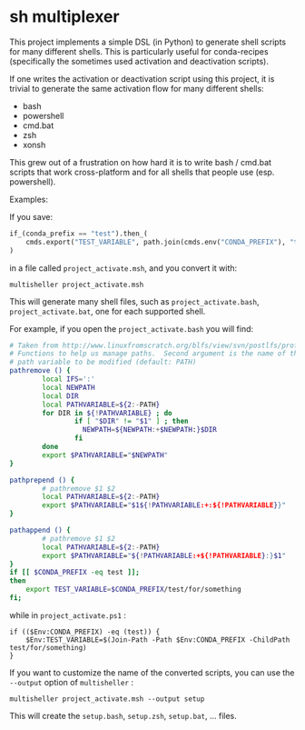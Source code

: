 # sh multiplexer

This project implements a simple DSL (in Python) to generate shell scripts for many different shells.
This is particularly useful for conda-recipes (specifically the sometimes used activation and deactivation scripts).

If one writes the activation or deactivation script using this project, it is trivial to generate the same activation flow for many different shells:

- bash
- powershell
- cmd.bat
- zsh
- xonsh

This grew out of a frustration on how hard it is to write bash / cmd.bat scripts that work cross-platform and for all shells that people use (esp. powershell).

Examples:

If you save:

```py
if_(conda_prefix == "test").then_(
	cmds.export("TEST_VARIABLE", path.join(cmds.env("CONDA_PREFIX"), "test/for/something"))
)
```

in a file called `project_activate.msh`, and you convert it with:

~~~
multisheller project_activate.msh
~~~

This will generate many shell files, such as `project_activate.bash`, `project_activate.bat`, one for each supported shell.

For example, if you open the `project_activate.bash` you will find:

```sh
# Taken from http://www.linuxfromscratch.org/blfs/view/svn/postlfs/profile.html
# Functions to help us manage paths.  Second argument is the name of the
# path variable to be modified (default: PATH)
pathremove () {
        local IFS=':'
        local NEWPATH
        local DIR
        local PATHVARIABLE=${2:-PATH}
        for DIR in ${!PATHVARIABLE} ; do
                if [ "$DIR" != "$1" ] ; then
                  NEWPATH=${NEWPATH:+$NEWPATH:}$DIR
                fi
        done
        export $PATHVARIABLE="$NEWPATH"
}

pathprepend () {
        # pathremove $1 $2
        local PATHVARIABLE=${2:-PATH}
        export $PATHVARIABLE="$1${!PATHVARIABLE:+:${!PATHVARIABLE}}"
}

pathappend () {
        # pathremove $1 $2
        local PATHVARIABLE=${2:-PATH}
        export $PATHVARIABLE="${!PATHVARIABLE:+${!PATHVARIABLE}:}$1"
}
if [[ $CONDA_PREFIX -eq test ]];
then
    export TEST_VARIABLE=$CONDA_PREFIX/test/for/something
fi;
```

while in `project_activate.ps1` :
~~~
if (($Env:CONDA_PREFIX) -eq (test)) {
    $Env:TEST_VARIABLE=$(Join-Path -Path $Env:CONDA_PREFIX -ChildPath test/for/something)
}
~~~

If you want to customize the name of the converted scripts, you can use the `--output` option of `multisheller` :
~~~
multisheller project_activate.msh --output setup
~~~

This will create the `setup.bash`, `setup.zsh`, `setup.bat`, ... files.
